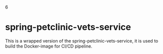 6
# spring-petclinic-vets-service

This is a wrapped version of the spring-petclinic-vets-service, it is used to build the Docker-image for CI/CD pipeline.
